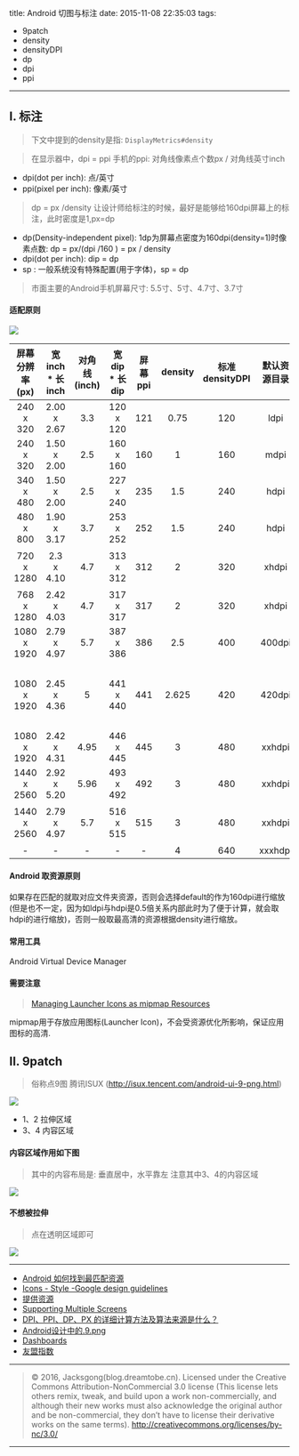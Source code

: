 title: Android 切图与标注
date: 2015-11-08 22:35:03
tags:
- 9patch
- density
- densityDPI
- dp
- dpi
- ppi

---

## I. 标注

> 下文中提到的density是指: `DisplayMetrics#density`

> 在显示器中，dpi = ppi
> 手机的ppi: 对角线像素点个数px / 对角线英寸inch

<!-- more -->
- dpi(dot per inch): 点/英寸
- ppi(pixel per inch): 像素/英寸

> dp = px /density
> 让设计师给标注的时候，最好是能够给160dpi屏幕上的标注，此时密度是1,px=dp

- dp(Density-independent pixel): 1dp为屏幕点密度为160dpi(density=1)时像素点数: dp = px/(dpi /160 ) = px / density
- dpi(dot per inch): dip = dp
- sp : 一般系统没有特殊配置(用于字体)，sp = dp

> 市面主要的Android手机屏幕尺寸: 5.5寸、5寸、4.7寸、3.7寸

#### 适配原则

![](/img/density_dpi-4.png)

屏幕分辨率(px) | 宽inch * 长inch | 对角线(inch) | 宽dip * 长dip | 屏幕ppi | density | 标准densityDPI | 默认资源目录 | 常见手机
:-: | :-: | :-: | :-: | :-: | :-: | :-: | :-: | :-: |
240 x 320 | 2.00 x 2.67 | 3.3 | 120 x 120 | 121 | 0.75 | 120 | ldpi | -
240 x 320 | 1.50 x 2.00 | 2.5 | 160 x 160 | 160 | 1 | 160 | mdpi| -
340 x 480 | 1.50 x 2.00 |  2.5| 227 x 240 | 235 | 1.5 | 240 | hdpi | -
480 x 800 | 1.90 x 3.17 | 3.7 | 253 x 252 | 252 | 1.5 | 240 | hdpi | Nexus One
720 x 1280 | 2.3 x 4.10 | 4.7 | 313 x 312 | 312 | 2 | 320 | xhdpi | 红米2A、红米2、美图M4
768 x 1280 | 2.42 x 4.03 | 4.7 | 317 x 317 | 317 | 2 | 320 | xhdpi | Nexus 4
1080 x 1920 | 2.79 x 4.97 | 5.7 | 387 x 386 | 386 | 2.5 | 400 | 400dpi | 小米Note标准
1080 x 1920 | 2.45 x 4.36 | 5 | 441 x 440 | 441 | 2.625 | 420 | 420dpi | (API 23前是属于480,xxhdpi)小米3、小米4、小米4c
1080 x 1920 | 2.42 x 4.31 | 4.95 | 446 x 445 | 445 | 3 | 480 | xxhdpi | Nexus5
1440 x 2560 | 2.92 x 5.20 | 5.96 | 493 x 492 | 492 | 3 | 480 | xxhdpi |  Nexus 6
1440 x 2560 | 2.79 x 4.97 | 5.7 | 516 x 515 | 515 | 3 | 480 | xxhdpi |  小米Note顶配，Nexus 6P
- | - | - | - | - | 4 | 640 | xxxhdpi | -


#### Android 取资源原则

如果存在匹配的就取对应文件夹资源，否则会选择default的作为160dpi进行缩放(但是也不一定，因为如ldpi与hdpi是0.5倍关系内部此时为了便于计算，就会取hdpi的进行缩放)，否则一般取最高清的资源根据density进行缩放。

#### 常用工具

Android Virtual Device Manager

#### 需要注意

> [Managing Launcher Icons as mipmap Resources](https://developer.android.com/intl/zh-cn/tools/projects/index.html#mipmap)

mipmap用于存放应用图标(Launcher Icon)，不会受资源优化所影响，保证应用图标的高清.

## II. 9patch

> 俗称点9图
> 腾讯ISUX (http://isux.tencent.com/android-ui-9-png.html)

![](/img/density_dpi-1.png)

- 1、2 拉伸区域
- 3、4 内容区域

#### 内容区域作用如下图

> 其中的内容布局是: 垂直居中，水平靠左
> 注意其中3、4的内容区域

![](/img/density_dpi-2.png)

#### 不想被拉伸

> 点在透明区域即可

![](/img/density_dpi-3.png)

---

- [Android 如何找到最匹配资源](https://developer.android.com/intl/zh-cn/guide/topics/resources/providing-resources.html#BestMatch)
- [Icons - Style -Google design guidelines](https://www.google.com/design/spec/style/icons.html)
- [提供资源](https://developer.android.com/intl/zh-cn/guide/topics/resources/providing-resources.html)
- [Supporting Multiple Screens](https://developer.android.com/intl/zh-cn/guide/practices/screens_support.html)
- [DPI、PPI、DP、PX 的详细计算方法及算法来源是什么？](http://www.zhihu.com/question/21220154)
- [Android设计中的.9.png](http://isux.tencent.com/android-ui-9-png.html)
- [Dashboards](https://developer.android.com/intl/zh-cn/about/dashboards/index.html)
- [友盟指数](http://www.umindex.com/)

---

> © 2016, Jacksgong(blog.dreamtobe.cn). Licensed under the Creative Commons Attribution-NonCommercial 3.0 license (This license lets others remix, tweak, and build upon a work non-commercially, and although their new works must also acknowledge the original author and be non-commercial, they don’t have to license their derivative works on the same terms). http://creativecommons.org/licenses/by-nc/3.0/

---
